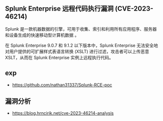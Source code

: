
## Splunk Enterprise 远程代码执行漏洞 (CVE-2023-46214)
Splunk 是一款机器数据的引擎，可用于收集、索引和利用所有应用程序、服务器和设备生成的快速移动型计算机数据 。

在 Splunk Enterprise 9.0.7 和 9.1.2 以下版本中，Splunk Enterprise 无法安全地对用户提供的可扩展样式表语言转换 (XSLT) 进行过滤，攻击者可以上传恶意 XSLT，从而在 Splunk Enterprise 实例上远程执行代码。

## exp
- https://github.com/nathan31337/Splunk-RCE-poc



## 漏洞分析
- https://blog.hrncirik.net/cve-2023-46214-analysis
